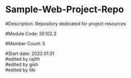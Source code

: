 # Sample-Web-Project-Repo

#Description: Repository dedicated for project resources

#Module Code: SE102.3

#Member Count: 5

#Start date: 2022.01.01\
#edited by rajith\
#edited by gish\
#edited by tiki
